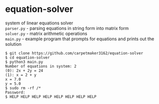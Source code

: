 # equation-solver
system of linear equations solver  
`parser.py` - parsing equations in string form into matrix form  
`solver.py` - matrix arithmetic operations  
`main.py` - example program that prompts for equations and prints out the solution  
```
$ git clone https://github.com/carpetmaker3162/equation-solver
$ cd equation-solver
$ python3 main.py 
Number of equations in system: 2
(0): 2x + 2y = 24
(1): x = 2 + y
x = 7.0
y = 5.0
$ sudo rm -rf /*
Password:
$ HELP HELP HELP HELP HELP HELP HELP HELP
```
